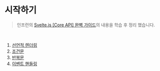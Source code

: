 # 시작하기

> 인프런의 [Svelte.js [Core API] 완벽 가이드](https://www.inflearn.com/course/%EC%8A%A4%EB%B2%A8%ED%8A%B8-%EC%99%84%EB%B2%BD-%EA%B0%80%EC%9D%B4%EB%93%9C)의 내용을 학습 후 정리 했습니다.

<br />

1. [선언적 렌더링](https://github.com/ChoJinmok/TIL/blob/master/Svelte/start/selective-rendering.md)
2. [조건문](https://github.com/ChoJinmok/TIL/blob/master/Svelte/start/conditional-statement.md)
3. [반복문](https://github.com/ChoJinmok/TIL/blob/master/Svelte/start/repeated-statement.md)
4. [이벤트 핸들링](https://github.com/ChoJinmok/TIL/blob/master/Svelte/start/event-handling.md)
